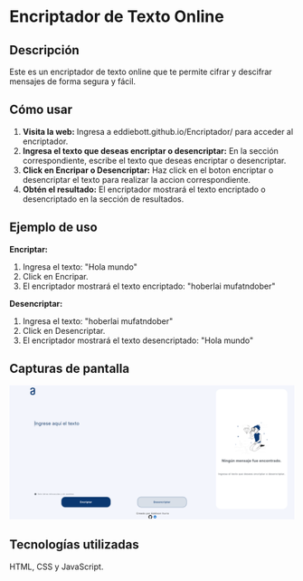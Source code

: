 # Encriptador de Texto Online

## Descripción

Este es un encriptador de texto online que te permite cifrar y descifrar mensajes de forma segura y fácil.

## Cómo usar

1. **Visita la web:** Ingresa a eddiebott.github.io/Encriptador/ para acceder al encriptador.
2. **Ingresa el texto que deseas encriptar o desencriptar:** En la sección correspondiente, escribe el texto que deseas encriptar o desencriptar.
3. **Click en Encripar o Desencriptar:** Haz click en el boton encriptar o desencriptar el texto para realizar la accion correspondiente.
4. **Obtén el resultado:** El encriptador mostrará el texto encriptado o desencriptado en la sección de resultados.

## Ejemplo de uso

**Encriptar:**

1. Ingresa el texto: "Hola mundo"
2. Click en Encripar.
3. El encriptador mostrará el texto encriptado: "hoberlai mufatndober"

**Desencriptar:**

1. Ingresa el texto: "hoberlai mufatndober"
2. Click en Desencriptar.
3. El encriptador mostrará el texto desencriptado: "Hola mundo"

## Capturas de pantalla

![imagen](assets/Preview.png)

## Tecnologías utilizadas

HTML, CSS y JavaScript.
